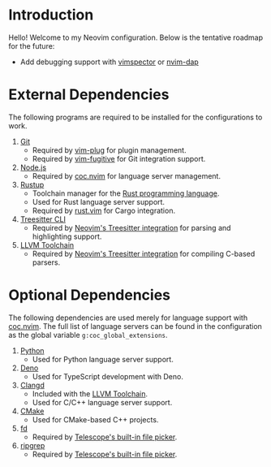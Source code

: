 # Introduction
Hello! Welcome to my Neovim configuration. Below is the tentative roadmap for the future:

* Add debugging support with [vimspector](https://github.com/puremourning/vimspector) or [nvim-dap](https://github.com/mfussenegger/nvim-dap)

# External Dependencies
The following programs are required to be installed for the configurations to work.
1. [Git](https://git-scm.com/)
    - Required by [vim-plug](https://github.com/junegunn/vim-plug) for plugin management.
    - Required by [vim-fugitive](https://github.com/tpope/vim-fugitive) for Git integration support.
2. [Node.js](https://nodejs.org/en/download/current/)
    - Required by [coc.nvim](https://github.com/neoclide/coc.nvim) for language server management.
3. [Rustup](https://www.rust-lang.org/tools/install)
    - Toolchain manager for the [Rust programming language](https://www.rust-lang.org/).
    - Used for Rust language server support.
    - Required by [rust.vim](https://github.com/rust-lang/rust.vim) for Cargo integration.
4. [Treesitter CLI](https://github.com/tree-sitter/tree-sitter)
    - Required by [Neovim's Treesitter integration](https://github.com/nvim-treesitter/nvim-treesitter) for parsing and highlighting support.
5. [LLVM Toolchain](https://releases.llvm.org/download.html)
    - Required by [Neovim's Treesitter integration](https://github.com/nvim-treesitter/nvim-treesitter) for compiling C-based parsers.

# Optional Dependencies
The following dependencies are used merely for language support with [coc.nvim](https://github.com/neoclide/coc.nvim). The full list of language servers can be found in the configuration as the global variable `g:coc_global_extensions`.
1. [Python](https://www.python.org/downloads/)
    - Used for Python language server support.
2. [Deno](https://deno.land/)
    - Used for TypeScript development with Deno.
3. [Clangd](https://clangd.llvm.org/)
    - Included with the [LLVM Toolchain](https://releases.llvm.org/download.html).
    - Used for C/C++ language server support.
4. [CMake](https://cmake.org/download/)
    - Used for CMake-based C++ projects.
5. [fd](https://github.com/sharkdp/fd)
    - Required by [Telescope's built-in file picker](https://github.com/nvim-telescope/telescope.nvim#file-pickers).
6. [ripgrep](https://github.com/BurntSushi/ripgrep)
    - Required by [Telescope's built-in file picker](https://github.com/nvim-telescope/telescope.nvim#file-pickers).

